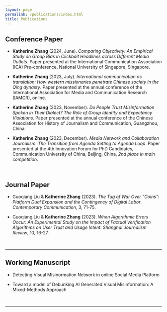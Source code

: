 ```yaml
---
layout: page
permalink: /publications/index.html
title: Publications
---
```


## Conference Paper

- **Katherine Zhang** (2024, June). *Comparing Objectivity: An Empirical Study on Group Bias in Clickbait Headlines across Different Media Outlets*. Paper presented at the International Communication Association (ICA) Pre-conference, National University of Singapore, Singapore.

- **Katherine Zhang** (2023, July). *International communication as translation: How western missionaries penetrate Chinese society in the Qing dynasty*. Paper presented at the annual conference of the International Association for Media and Communication Research (IAMCR), online.

- **Katherine Zhang** (2023, November). *Do People Trust Misinformation Spoken in Their Dialect? The Role of Group Identity and Expectancy Violations*. Paper presented at the annual conference of the Chinese Association for History of Journalism and Communication, Guangzhou, China.

- **Katherine Zhang** (2023, December). *Media Network and Collaboration Journalism: The Transition from Agenda Setting to Agenda Loop*. Paper presented at the 4th Innovation Forum for PhD Candidates, Communication University of China, Beijing, China, *2nd place in main competition*.


<br>

## Journal Paper

- Guoqiang Liu & **Katherine Zhang** (2023). *The Tug of War Over “Coins”: Platform Dual Expansion and the Contingency of Digital Labor*. *Contemporary Communication*, 3, 71-75.

- Guoqiang Liu & **Katherine Zhang** (2023). *When Algorithmic Errors Occur: An Experimental Study on the Impact of Factual Verification Algorithms on User Trust and Usage Intent*. *Shanghai Journalism Review*, 10, 16-27.


  <br>

---

## Working Manuscript

- Detecting Visual Misinormation Network in online Social Media Platform<br>

- Toward a model of Debunking AI Generated Visual Misinformation: A Mixed-Methods Approach<br>

  <br>

---

